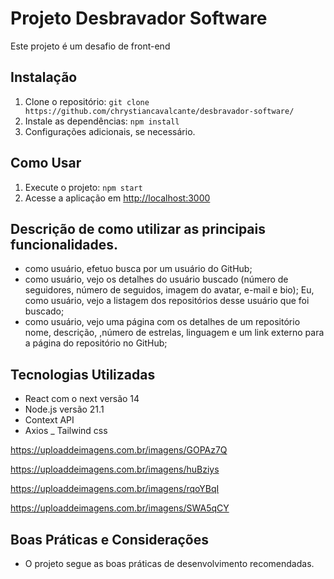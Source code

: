 # Projeto Desbravador Software

Este projeto é um desafio de front-end

## Instalação

1. Clone o repositório: `git clone https://github.com/chrystiancavalcante/desbravador-software/`
2. Instale as dependências: `npm install`
3. Configurações adicionais, se necessário.

## Como Usar

1. Execute o projeto: `npm start`
2. Acesse a aplicação em [http://localhost:3000](http://localhost:3000)

## Descrição de como utilizar as principais funcionalidades.

- como usuário, efetuo busca por um usuário do GitHub;
- como usuário, vejo os detalhes do usuário buscado (número de seguidores, número de seguidos, imagem do avatar, e-mail e bio);
Eu, como usuário, vejo a listagem dos repositórios desse usuário que foi buscado;
- como usuário, vejo uma página com os detalhes de um repositório nome, descrição, ,número de estrelas, linguagem e um link externo para a página do repositório no GitHub;

## Tecnologias Utilizadas

- React com o next versão 14
- Node.js versão 21.1
- Context API
- Axios
_ Tailwind css


https://uploaddeimagens.com.br/imagens/GOPAz7Q

https://uploaddeimagens.com.br/imagens/huBziys

https://uploaddeimagens.com.br/imagens/rqoYBqI

https://uploaddeimagens.com.br/imagens/SWA5qCY

## Boas Práticas e Considerações

- O projeto segue as boas práticas de desenvolvimento recomendadas.

